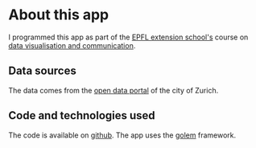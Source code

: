 # About this app

I programmed this app as part of the [EPFL extension school's](https://www.extensionschool.ch/) course on [data visualisation and communication](https://www.extensionschool.ch/learn/applied-data-science-communication-visualization).

## Data sources

The data comes from the [open data portal](https://data.stadt-zuerich.ch/dataset?q=schutz+und+rettung) of the city of Zurich.

## Code and technologies used

The code is available on [github](https://github.com/shaenzi/R_course_04_project). The app uses the [golem](https://thinkr-open.github.io/golem/) framework.
